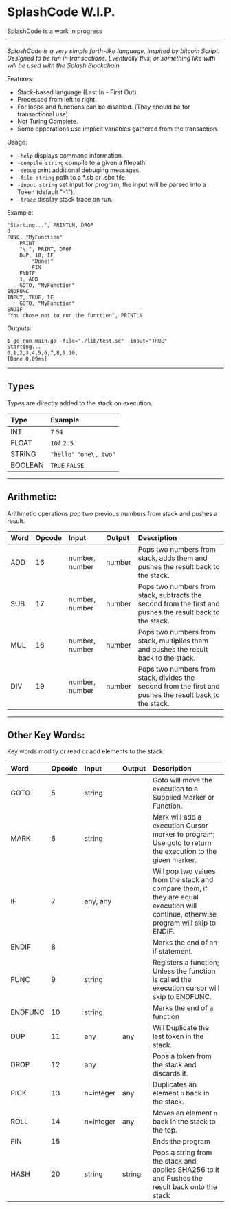 # SplashCode W.I.P.
SplashCode is a work in progress

------------

_SplashCode is a very simple forth-like language, inspired by bitcoin Script. Designed to be run in transactions. Eventually this, or something like with will be used with the Splash Blockchain_ 

Features:
- Stack-based language (Last In - First Out).
- Processed from left to right.
- For loops and functions can be disabled. (They should be for transactional use).
- Not Turing Complete.
- Some opperations use implicit variables gathered from the transaction.

Usage:
- `-help`
    displays command information.
- `-compile string`
    compile to a given a filepath.
- `-debug`
    print additional debuging messages.
- `-file string`
    path to a *.sb or .sbc file.
- `-input string`
    set input for program, the input will be parsed into a Token (default "-1").
- `-trace`
    display stack trace on run.

Example:
```
"Starting...", PRINTLN, DROP
0
FUNC, "MyFunction"
    PRINT
    "\,", PRINT, DROP
    DUP, 10, IF
        "Done!"
        FIN
    ENDIF
    1, ADD
    GOTO, "MyFunction"
ENDFUNC
INPUT, TRUE, IF
    GOTO, "MyFunction"
ENDIF
"You chose not to run the function", PRINTLN
```

Outputs:
```
$ go run main.go -file="./lib/test.sc" -input="TRUE"
Starting...
0,1,2,3,4,5,6,7,8,9,10,
[Done 0.09ms]
```

---

## Types
Types are directly added to the stack on execution.

| Type      | Example    |
|:----------|:-----------|
| INT       | `7` `54`   |
| FLOAT     | `10f` `2.5`|
| STRING    | `"hello"` `"one\, two"` |
| BOOLEAN   | `TRUE` `FALSE` |

---

## Arithmetic:
Arithmetic operations pop two previous numbers from stack and pushes a result.

| Word | Opcode | Input | Output | Description |
|:-----|:-------|:-------------|:-------|:------------|
| ADD  | 16     |number, number| number | Pops two numbers from stack, adds them and pushes the result back to the stack.|
| SUB  | 17     |number, number| number | Pops two numbers from stack, subtracts the second from the first and pushes the result back to the stack.|
| MUL  | 18     |number, number| number | Pops two numbers from stack, multiplies them and pushes the result back to the stack.|
| DIV  | 19     |number, number| number | Pops two numbers from stack, divides the second from the first and pushes the result back to the stack. |

---

## Other Key Words:
Key words modify or read or add elements to the stack

| Word | Opcode | Input | Output | Description |
|:-----|:-------|:-------------|:-------|:------------|
| GOTO    | 5      | string    |        | Goto will move the execution to a Supplied Marker or Function. | 
| MARK    | 6      | string    |        | Mark will add a execution Cursor marker to program; Use goto to return the execution to the given marker.|
| IF      | 7      | any, any  |        | Will pop two values from the stack and compare them, if they are equal execution will continue, otherwise program will skip to ENDIF. |
| ENDIF   | 8      |           |        | Marks the end of an if statement. |
| FUNC    | 9      | string    |        | Registers a function; Unless the function is called the execution cursor will skip to ENDFUNC. | 
| ENDFUNC | 10     | string    |        | Marks the end of a function |
| DUP     | 11     | any       | any    | Will Duplicate the last token in the stack. |
| DROP    | 12     | any       |        | Pops a token from the stack and discards it.
| PICK    | 13     | n=integer |   any  | Duplicates an element `n` back in the stack. |
| ROLL    | 14     | n=integer |   any  | Moves an element `n` back in the stack to the top. |
| FIN     | 15     |          |         | Ends the program |
| HASH    | 20     | string   | string  | Pops a string from the stack and applies SHA256 to it and Pushes the result back onto the stack |
